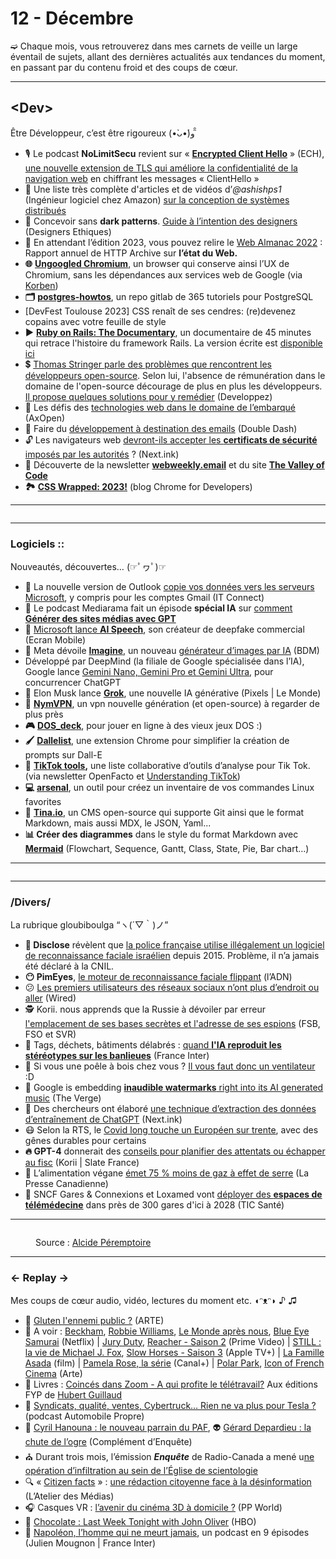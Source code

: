 # 12 - Décembre

➫ Chaque mois, vous retrouverez dans mes carnets de veille un large éventail de sujets, allant des dernières actualités aux tendances du moment, en passant par du contenu froid et des coups de cœur.

***

## \<Dev>

Être Développeur, c’est être rigoureux (•̀ᴗ•́)و ̑̑

* 🎙 Le podcast **NoLimitSecu** revient sur « [**Encrypted Client Hello**](https://www.ietf.org/archive/id/draft-ietf-tls-esni-14.html) » (ECH), [une nouvelle extension de TLS qui améliore la confidentialité de la navigation web](https://www.nolimitsecu.fr/encrypted-client-hello-ech/) en chiffrant les messages « ClientHello »
* 📼 Une liste très complète d'articles et de vidéos d’_@ashishps1_ (Ingénieur logiciel chez Amazon) [sur la conception de systèmes distribués](https://github.com/ashishps1/awesome-system-design-resources#awesome-system-design-articles)
* 📑 Concevoir sans **dark patterns**. [Guide à l’intention des designers](https://beta.designersethiques.org/thematique-design-persuasif/concevoir-sans-dark-patterns) (Designers Ethiques)
* 📅 En attendant l’édition 2023, vous pouvez relire le [Web Almanac 2022](https://almanac.httparchive.org/fr/2022/) : Rapport annuel de HTTP Archive sur **l’état du Web.**
* **🌐** [**Ungoogled Chromium**](https://ungoogled-software.github.io/ungoogled-chromium-binaries/), un browser qui conserve ainsi l’UX de Chromium, sans les dépendances aux services web de Google (via [Korben](https://korben.info/ungoogled-chromium-navigateur-sans-services-web-google.html))
* **🗂** [**postgres-howtos**](https://gitlab.com/postgres-ai/postgresql-consulting/postgres-howtos), un repo gitlab de 365 tutoriels pour PostgreSQL
* \[DevFest Toulouse 2023] CSS renaît de ses cendres: (re)devenez copains avec votre feuille de style
* **▶** [**Ruby on Rails: The Documentary**](https://www.youtube.com/watch?v=HDKUEXBF3B4), un documentaire de 45 minutes qui retrace l'histoire du framework Rails. La version écrite est [disponible ici](https://cult.honeypot.io/reads/ruby-on-rails-the-origin-story/)
* 💲 [Thomas Stringer parle des problèmes que rencontrent les développeurs open-source](https://programmation.developpez.com/actu/350852/L-absence-de-remuneration-dans-le-domaine-des-logiciels-open-source-est-insoutenable-d-apres-Thomas-Stringer-developpeur-logiciel/). Selon lui, l'absence de rémunération dans le domaine de l'open-source décourage de plus en plus les développeurs. [Il propose quelques solutions pour y remédier](https://trstringer.com/oss-compensation-broken/) (Developpez)
* 🔬 Les défis des [technologies web dans le domaine de l’embarqué](https://podcast.ausha.co/axopen/interview-sandvik-web-embarque) (AxOpen)
* 📧 Faire du [développement à destination des emails](https://double-slash.dev/podcasts/dev_email/) (Double Dash)
* 🔓 Les navigateurs web [devront-ils accepter les ](https://next.ink/725/les-navigateurs-web-devront-ils-accepter-certificats-securite-imposes-par-autorites/)[**certificats de sécurité**](https://next.ink/725/les-navigateurs-web-devront-ils-accepter-certificats-securite-imposes-par-autorites/)[ imposés par les autorités](https://next.ink/725/les-navigateurs-web-devront-ils-accepter-certificats-securite-imposes-par-autorites/) ? (Next.ink)
* 📧 Découverte de la newsletter [**webweekly.email**](http://webweekly.email) et du site [**The Valley of Code**](https://thevalleyofcode.com)
* **🏞** [**CSS Wrapped: 2023!**](https://developer.chrome.com/blog/css-wrapped-2023?hl=fr) (blog Chrome for Developers)

***

<figure><img src="../../.gitbook/assets/image (23).png" alt=""><figcaption></figcaption></figure>

***

### Logiciels ::

Nouveautés, découvertes… (☞ﾟヮﾟ)☞

* 📧 La nouvelle version de Outlook [copie vos données vers les serveurs Microsoft](https://www.it-connect.fr/le-nouvel-outlook-copie-vos-donnees-vers-les-serveurs-microsoft-y-compris-pour-les-comptes-gmail/), y compris pour les comptes Gmail (IT Connect)
* 🤖 Le podcast Mediarama fait un épisode **spécial IA** sur [comment ](https://mediarama.io/special-ia-1-generer-des-sites-medias-avec-gpt/)[**Générer des sites médias avec GPT**](https://mediarama.io/special-ia-1-generer-des-sites-medias-avec-gpt/)
* 🤖 [Microsoft lance ](https://www.ecranmobile.fr/Microsoft-lance-AI-Speech-son-createur-de-deepfake-commercial_a75662.html)[**AI Speech**](https://www.ecranmobile.fr/Microsoft-lance-AI-Speech-son-createur-de-deepfake-commercial_a75662.html), son créateur de deepfake commercial (Ecran Mobile)
* 🤖 Meta dévoile [**Imagine**](https://imagine.meta.com/), un nouveau [générateur d’images par IA](https://www.blogdumoderateur.com/meta-devoile-nouveau-generateur-images-ia/) (BDM)
* Développé par DeepMind (la filiale de Google spécialisée dans l’IA), Google lance [Gemini Nano, Gemini Pro et Gemini Ultra](https://www.numerama.com/tech/1581500-google-lance-gemini-son-arme-fatale-pour-ecraser-chatgpt-et-openai.html), pour concurrencer ChatGPT
* 🤖 Elon Musk lance [**Grok**](https://www.lemonde.fr/pixels/article/2023/11/06/elon-musk-lance-grok-l-equivalent-de-chatgpt-sur-x_6198518_4408996.html), une nouvelle IA générative (Pixels | Le Monde)
* **🔐** [**NymVPN**](https://nymvpn.com), un vpn nouvelle génération (et open-source) à regarder de plus près
* **🎮** [**DOS\_deck**](https://metatrone.fr/65630-dos_deck-execute-des-jeux-retro-pc-dans-un-navigateur-et-steam-deck/), pour jouer en ligne à des vieux jeux DOS :)
* **🖌** [**Dallelist**](https://www.dallelist.com/), une extension Chrome pour simplifier la création de prompts sur Dall-E
* **📱** [**TikTok tools**](https://docs.google.com/document/d/1MkbcDAopmJK4BtV-kAYSNHJhlID_kYTftjkX2G_0jfM/)**,** une liste collaborative d’outils d’analyse pour Tik Tok. (via newsletter OpenFacto et [Understanding TikTok](https://tiktoktiktoktiktok.substack.com/))
* **💻** [**arsenal**](https://github.com/Orange-Cyberdefense/arsenal), un outil pour créez un inventaire de vos commandes Linux favorites
* **📔** [**Tina.io**](http://tina.io/), un CMS open-source qui supporte Git ainsi que le format Markdown, mais aussi MDX, le JSON, Yaml...
* **📊 Créer des diagrammes** dans le style du format Markdown avec [**Mermaid**](https://github.com/mermaid-js/mermaid) (Flowchart, Sequence, Gantt, Class, State, Pie, Bar chart…)

***

<figure><img src="../../.gitbook/assets/image (24).png" alt=""><figcaption></figcaption></figure>

***

### /Divers/

La rubrique gloubiboulga “ヽ(´▽｀)ノ”

* **👮 Disclose** révèlent que [la police française utilise illégalement un logiciel de reconnaissance faciale israélien](https://disclose.ngo/fr/article/la-police-nationale-utilise-illegalement-un-logiciel-israelien-de-reconnaissance-faciale) depuis 2015. Problème, il n’a jamais été déclaré à la CNIL.
* **😶 PimEyes**, [le moteur de reconnaissance faciale flippant](https://www.ladn.eu/tech-a-suivre/pimeyes-moteur-recherche-reconnaissance-faciale-flippant-fin-anonymat/) (l’ADN)
* 😕 [Les premiers utilisateurs des réseaux sociaux n’ont plus d’endroit ou aller](https://www.wired.com/story/first-gen-social-media-users-have-nowhere-to-go/?utm_source=hupster.beehiiv.com\&utm_medium=newsletter\&utm_campaign=millenials-orphelins-musk-en-biopic-la-grande-peur-des-deepfakes) (Wired)
* 🕵 Korii. nous apprends que la Russie à dévoiler par erreur [l'emplacement de ses bases secrètes et l'adresse de ses espions](https://korii.slate.fr/et-caetera/russie-devoile-erreur-emplacement-bases-secretes-adresse-espions-fuite-donnees-fsb-internet-moscou) (FSB, FSO et SVR)
* 🔮 Tags, déchets, bâtiments délabrés : [quand ](https://www.radiofrance.fr/franceinter/tags-dechets-batiments-delabres-quand-l-ia-reproduit-les-stereotypes-sur-les-banlieues-3334839)[**l'IA reproduit les stéréotypes sur les banlieues**](https://www.radiofrance.fr/franceinter/tags-dechets-batiments-delabres-quand-l-ia-reproduit-les-stereotypes-sur-les-banlieues-3334839) (France Inter)
* 🌳 Si vous une poêle à bois chez vous ? [Il vous faut donc un ventilateur](https://www.enerzine.com/2023-comparatif-des-10-meilleurs-ventilateurs-poele-a-bois/50758-2023-01) :D
* 🎵 Google is embedding [**inaudible watermarks**](https://www.theverge.com/2023/11/16/23963607/google-deepmind-synthid-audio-watermarks)[ right into its AI generated music](https://www.theverge.com/2023/11/16/23963607/google-deepmind-synthid-audio-watermarks) (The Verge)
* 🤠 Des chercheurs ont élaboré [une technique d’extraction des données d’entraînement de ChatGPT](https://next.ink/118351/extraction-donnees-entrainement-ia-generatives-attaque-chatgpt/) (Next.ink)
* 😷 Selon la RTS, le [Covid long touche un Européen sur trente](https://www.rts.ch/info/suisse/14506053-le-covid-long-touche-un-europeen-sur-trente-avec-des-genes-durables-pour-certains.html), avec des gênes durables pour certains
* **🔥 GPT-4** donnerait des [conseils pour planifier des attentats ou échapper au fisc](https://korii.slate.fr/tech/gpt4-conseils-attentats-echapper-fisc-openai-modele-langage-intelligence-artificielle-chatgpt-failles-securite-informatique-langues) (Korii | Slate France)
* 🥗 L’alimentation végane [émet 75 % moins de gaz à effet de serre](https://www.lapresse.ca/actualites/environnement/2023-07-22/l-alimentation-vegane-emet-75-moins-de-ges.php) (La Presse Canadienne)
* 🏥 SNCF Gares & Connexions et Loxamed vont [déployer des ](https://www.ticsante.com/Story?Id=6974)[**espaces de télémédecine**](https://www.ticsante.com/Story?Id=6974) dans près de 300 gares d'ici à 2028 (TIC Santé)

***

<figure><img src="../../.gitbook/assets/image (25).png" alt=""><figcaption><p>Source : <a href="https://bsky.app/profile/alcidedessine.bsky.social/post/3kbup3q7ytd2y">Alcide Péremptoire</a></p></figcaption></figure>

***

### ← Replay →

Mes coups de cœur audio, vidéo, lectures du moment etc. ◖ᵔᴥᵔ◗ ♪ ♫

* 🍕 [Gluten l'ennemi public ?](https://www.arte.tv/fr/videos/090077-000-A/gluten-l-ennemi-public/) (ARTE)
* 📼 A voir : [Beckham](https://www.netflix.com/fr/title/81223488), [Robbie Williams](https://www.netflix.com/fr-en/title/81638710), [Le Monde après nous](https://www.netflix.com/fr/title/81314956), [Blue Eye Samurai](https://www.netflix.com/fr/title/81144203) (Netflix) | [Jury Duty](https://www.primevideo.com/-/fr/detail/Fonction-jur%C3%A9/0PHVBBBNLOS0UDCDQH3FI3YSL4), [Reacher - Saison 2](https://www.primevideo.com/-/fr/detail/Reacher/0KM1Z0B2EEM4SNVBEINBEI8BAT) (Prime Video) | [STILL : la vie de Michael J. Fox](https://www.apple.com/fr/tv-pr/originals/still-a-michael-j-fox-movie/), [Slow Horses - Saison 3](https://www.apple.com/fr/tv-pr/originals/slow-horses/) (Apple TV+) | [La Famille Asada](https://www.justwatch.com/fr/film/the-asadas) (film) | [Pamela Rose, la série](https://www.canalplus.com/articles/series/pamela-rose-la-serie-le-retour-tant-attendu-de-bullit-et-riper) (Canal+) | [Polar Park](https://www.arte.tv/fr/videos/RC-024250/polar-park/), [Icon of French Cinema](https://www.arte.tv/fr/videos/RC-024496/icon-of-french-cinema/) (Arte)
* 📔 Livres : [Coincés dans Zoom - A qui profite le télétravail?](https://boutique.fypeditions.com/products/coinces-dans-zoom-a-qui-profite-le-teletravail) Aux éditions FYP de [Hubert Guillaud](https://hubertguillaud.wordpress.com/)
* 🚗 [Syndicats, qualité, ventes, Cybertruck… Rien ne va plus pour Tesla ?](https://www.automobile-propre.com/podcasts/syndicats-qualite-ventes-cybertruck-rien-ne-va-plus-pour-tesla/) (podcast Automobile Propre)
* 🤡 [Cyril Hanouna : le nouveau parrain du PAF](https://www.france.tv/france-2/complement-d-enquete/5425590-cyril-hanouna-le-nouveau-parrain-du-paf.html), 👽 [Gérard Depardieu : la chute de l’ogre](https://www.france.tv/france-2/complement-d-enquete/5454513-gerard-depardieu-la-chute-de-l-ogre.html) (Complément d’Enquête)
* ⛪️ Durant trois mois, l’émission _**Enquête**_ de Radio-Canada a mené u[ne opération d’infiltration au sein de l’Église de scientologie](https://ici.radio-canada.ca/info/long-format/2030646/scientologie-sante-mentale-infiltration-enquete-eglise)
* 🔍 « [Citizen facts](https://www.youtube.com/playlist?list=PLCwXWOyIR22srEjn3YI7CqXYiIB_htCjw) » : [une rédaction citoyenne face à la désinformation](https://www.rfi.fr/fr/podcasts/atelier-des-m%C3%A9dias/20231118-citizen-facts-une-r%C3%A9daction-citoyenne-face-%C3%A0-la-d%C3%A9sinformation) (L’Atelier des Médias)
* 🎧 Casques VR : [l’avenir du cinéma 3D à domicile ?](https://www.youtube.com/watch?v=N2OXuqUcW4k) (PP World)
* 🍫 [Chocolate : Last Week Tonight with John Oliver](https://youtu.be/FwHMDjc7qJ8) (HBO)
* 🎩 [Napoléon, l’homme qui ne meurt jamais](https://www.radiofrance.fr/franceinter/podcasts/serie-napoleon-l-homme-qui-ne-meurt-jamais), un podcast en 9 épisodes (Julien Mougnon | France Inter)
